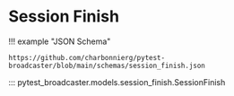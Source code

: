 # Session Finish

!!! example "JSON Schema"

    https://github.com/charbonnierg/pytest-broadcaster/blob/main/schemas/session_finish.json

::: pytest_broadcaster.models.session_finish.SessionFinish


<style>
  .md-content__button {
    display: none;
  }
</style>
